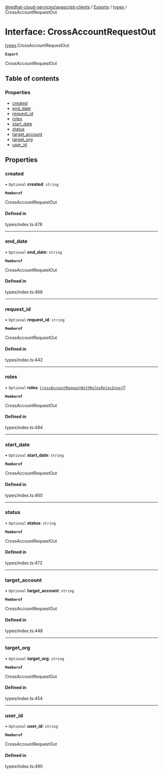 [@redhat-cloud-services/javascript-clients](../README.md) / [Exports](../modules.md) / [types](../modules/types.md) / CrossAccountRequestOut

# Interface: CrossAccountRequestOut

[types](../modules/types.md).CrossAccountRequestOut

**`Export`**

CrossAccountRequestOut

## Table of contents

### Properties

- [created](types.CrossAccountRequestOut.md#created)
- [end\_date](types.CrossAccountRequestOut.md#end_date)
- [request\_id](types.CrossAccountRequestOut.md#request_id)
- [roles](types.CrossAccountRequestOut.md#roles)
- [start\_date](types.CrossAccountRequestOut.md#start_date)
- [status](types.CrossAccountRequestOut.md#status)
- [target\_account](types.CrossAccountRequestOut.md#target_account)
- [target\_org](types.CrossAccountRequestOut.md#target_org)
- [user\_id](types.CrossAccountRequestOut.md#user_id)

## Properties

### created

• `Optional` **created**: `string`

**`Memberof`**

CrossAccountRequestOut

#### Defined in

types/index.ts:478

___

### end\_date

• `Optional` **end\_date**: `string`

**`Memberof`**

CrossAccountRequestOut

#### Defined in

types/index.ts:466

___

### request\_id

• `Optional` **request\_id**: `string`

**`Memberof`**

CrossAccountRequestOut

#### Defined in

types/index.ts:442

___

### roles

• `Optional` **roles**: [`CrossAccountRequestWithRolesRolesInner`](types.CrossAccountRequestWithRolesRolesInner.md)[]

**`Memberof`**

CrossAccountRequestOut

#### Defined in

types/index.ts:484

___

### start\_date

• `Optional` **start\_date**: `string`

**`Memberof`**

CrossAccountRequestOut

#### Defined in

types/index.ts:460

___

### status

• `Optional` **status**: `string`

**`Memberof`**

CrossAccountRequestOut

#### Defined in

types/index.ts:472

___

### target\_account

• `Optional` **target\_account**: `string`

**`Memberof`**

CrossAccountRequestOut

#### Defined in

types/index.ts:448

___

### target\_org

• `Optional` **target\_org**: `string`

**`Memberof`**

CrossAccountRequestOut

#### Defined in

types/index.ts:454

___

### user\_id

• `Optional` **user\_id**: `string`

**`Memberof`**

CrossAccountRequestOut

#### Defined in

types/index.ts:490
